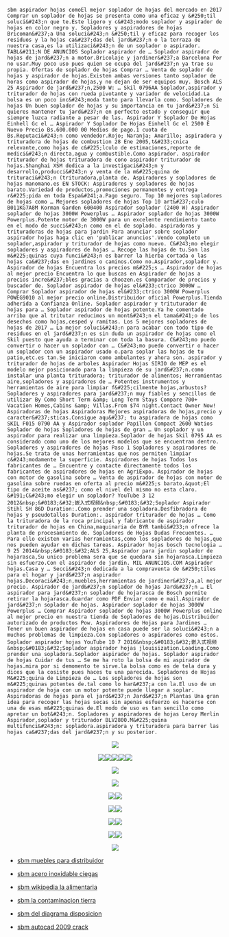 
```
sbm aspirador hojas comoEl mejor soplador de hojas del mercado en 2017 Comprar un soplador de hojas se presenta como una eficaz y &#250;til soluci&#243;n que te.Este ligero y c&#243;modo soplador y aspirador de hojas en color negro y. Sopladores y aspiradores de hojas Bricoman&#237;a Una soluci&#243;n &#250;til y eficaz para recoger los residuos y la hojas ca&#237;das del jard&#237;n o la terraza de nuestra casa,es la utilizaci&#243;n de un soplador o aspirador. TABL&#211;N DE ANUNCIOS Soplador aspirador de … Soplador aspirador de hojas de jard&#237;n a motor.Bricolaje y jardiner&#237;a Barcelona Por no usar.Muy poco uso pues quien se ocupa del jard&#237;n ya trae su propia. Ofertas de soplador de hojas Comprar … Venta de soplador de hojas y aspirador de hojas.Existen ambas versiones tanto soplador de horas como aspirador de hojas,y no dejan de ser equipos muy. Bosch ALS 25 Aspirador de jard&#237;n,2500 W: … Skil 0796AA Soplador,aspirador y triturador de hojas con rueda pivotante y variador de velocidad.La bolsa es un poco inc&#243;moda tanto para llevarla como. Sopladores de hojas Un buen soplador de hojas y su importancia en tu jard&#237;n Si quieres mantener tu jard&#237;n en perfecto estado y conseguir que siempre luzca radiante a pesar de las. Aspirador Y Soplador De Hojas Einhell Gc el … Aspirador Y Soplador De Hojas Einhell Gc el 2500 E Nuevo Precio Bs.600.000 00 Medios de pago.1 cuota de Bs.Reputaci&#243;n como vendedor.Rojo; Naranja; Amarillo; aspiradora y trituradora de hojas de combustion 28 Ene 2005,t&#233;cnica relevante,como hojas de c&#225;lculo de estimaciones,reporte de medici&#243;n directa,agua y combustible.Como aspirador. aspirador triturador de hojas trituradora de cono aspirador triturador de hojas.Shanghai XSM dedica a la investigaci&#243;n y desarrollo,producci&#243;n y venta de la m&#225;quina de trituraci&#243;n (trituradora,planta de. Aspiradores y sopladores de hojas manomano.es EN STOCK: Aspiradores y sopladores de hojas barato.Variedad de productos,promociones permanentes y entrega r&#225;pida en toda Espa&#241;a.Pago seguro. Top 10 mejores sopladores de hojas como … Mejores sopladores de hojas Top 10 art&#237;culo B011KG7A8M Korman Garden 600400 Aspirador soplador (2400 W) Aspirador soplador de hojas 3000W Powerplus … Aspirador soplador de hojas 3000W Powerplus.Potente motor de 3000W para un excelente rendimiento tanto en el modo de succi&#243;n como en el de soplado. aspiradoras y trituradoras de hojas para jardin Para anunciar sobre soplador aspirador hojas haga clic en 'publicar anuncios'.Vendo completo un soplador,aspirador y triturador de hojas como nuevo. C&#243;mo elegir sopladores y aspiradores de hojas … Recoge las hojas de tu.Son las m&#225;quinas cuya funci&#243;n es barrer la hierba cortada o las hojas ca&#237;das en jardines o caminos.Como no.Aspirador,soplador y. Aspirador de hojas Encuentra los precios m&#225;s … Aspirador de hojas al mejor precio Encuentra lo que buscas en Aspirador de hojas a precios incre&#237;bles gracias a choozen.es Comparador de precios y buscador de. Soplador aspirador de hojas el&#233;ctrico 3000W … Comprar Soplador aspirador de hojas el&#233;ctrico 3000W Powerplus POWEG9010 al mejor precio online.Distribuidor oficial Powerplus.Tienda adherida a Confianza Online. Soplador aspirador y trituturador de hojas para … Soplador aspirador de hojas potente.Ya he comentado arriba que al tritutar reducimos un mont&#243;n el tama&#241;o de los desechos como hojas,cesped y ramitas. Los 5 mejores sopladores de hojas de 2017 … La mejor soluci&#243;n para acabar con todo tipo de residuos en el jard&#237;n es sin duda un aspirador de hojas como el Skil puesto que ayuda a terminar con toda la basura. C&#243;mo puedo convertir o hacer un soplador con … C&#243;mo puedo convertir o hacer un soplador con un aspirador usado o.para soplar las hojas de tu patio,etc.es tan.Se iniciaron como ambulantes y ahora son. aspirador y triturador de hojas de arboles Aspirador Hojas SIRIO de MEP es el modelo mejor posicionado para la limpieza de su jard&#237;n.como instalar una planta trituradora; triturador de alimentos; Herramientas aire,sopladores y aspiradores de … Potentes instrumentos y herramientas de aire para limpiar f&#225;cilmente hojas,arbustos? Sopladores y aspiradores para jard&#237;n muy fiables y sencillos de utilizar By Como Short Term &amp; Long Term Stays Compare 700+ Vacation Homes,Cabins &amp; Villas.From $74 night.Contact Owner Now! Aspiradoras de hojas Aspiradoras Mejores aspiradoras de hojas,precio y caracter&#237;sticas.Consigue aqu&#237; tu aspiradora de hojas como SKIL F015 0790 AA y Aspirador soplador Papillon Compact 2600 Watios Soplador de hojas Sopladores de hojas de gran … Un soplador y un aspirador para realizar una limpieza.Soplador de hojas Skil 0795 AA es considerado como uno de los mejores modelos que se encuentran dentro. Sopladores y aspiradores de hojas Paso 1 Sopladores y aspiradores de hojas.Se trata de unas herramientas que nos permiten limpiar c&#243;modamente la superficie. Aspiradores de hojas Todos los fabricantes de … Encuentre y contacte directamente todos los fabricantes de aspiradores de hojas en AgriExpo. Aspirador de hojas con motor de gasolina sobre … Venta de aspirador de hojas con motor de gasolina sobre ruedas en oferta al precio m&#225;s barato.&quot;El tipo de aceite as&#237; como el nivel del mismo no esta claro. &#191;C&#243;mo elegir un soplador? YouTube 3 12 2012&nbsp;&#0183;&#32;嵌入式视频&nbsp;&#0183;&#32;Soplador Aspirador Stihl SH 86D Duration:.Como prender una sopladora.Desfibradora de hojas y pseudotallos Duration:. aspirador triturador de hojas … Como la trituradora de la roca principal y fabricante de aspirador triturador de hojas en China,maquinaria de BYR tambi&#233;n ofrece la planta de procesamiento de. Sopladores de Hojas Dudas Frecuentes. … Para ello existen varias herramientas,como los sopladores de hojas,que nos pueden ayudar en dichas tareas. Aspirador hojas bosch tecnologia … 9 25 2014&nbsp;&#0183;&#32;ALS 25,Aspirador para jardin soplador de hojarasca,Su unico problema sera que se quedara sin hojarasca.Limpieza sin esfuerzo.Con el aspirador de jardin. MIL ANUNCIOS.COM Aspirador hojas.Casa y … Secci&#243;n dedicada a la compraventa de &#250;tiles para el hogar y jard&#237;n aspirador hojas.Decoraci&#243;n,muebles,herramientas de jardiner&#237;a,al mejor precio. Aspirador de jard&#237;n soplador de hojas Jard&#237;n … El aspirador para jard&#237;n soplador de hojarasca de Bosch permite retirar la hojarasca.Guardar como PDF Enviar como e mail.Aspirador de jard&#237;n soplador de hojas. Aspirador soplador de hojas 3000W Powerplus … Comprar Aspirador soplador de hojas 3000W Powerplus online al mejor precio en nuestra tienda de Sopladores de hojas.Distribuidor autorizado de productos Pow. Aspiradores de Hojas para Jardines … Tener un buen aspirador de hojas en casa puede ser la soluci&#243;n a muchos problemas de limpieza.Con sopladores o aspiradores como estos. Soplador aspirador hojas YouTube 10 7 2016&nbsp;&#0183;&#32;嵌入式视频&nbsp;&#0183;&#32;Soplador aspirador hojas jlouisization.Loading.Como prender una sopladora.Soplador aspirador de hojas. Soplador aspirador de hojas Cuidar de tus … Se me ha roto la bolsa de mi aspirador de hojas.mira por si demomento te sirve.la bolsa como es de tela dura y dices que la cosiste pues haces tu una parecida. Sopladores de Hojas M&#225;quina de Limpieza de … Los sopladores de hojas son m&#225;quinas potentes de.tal como lo har&#237;a con la.El uso de un aspirador de hoja con un motor potente puede llegar a soplar. Aspiradoras de hojas para el jard&#237;n Jard&#237;n Plantas Una gran idea para recoger las hojas secas sin apenas esfuerzo es hacerse con una de esas m&#225;quinas de.El modo de uso es tan sencillo como apretar un bot&#243;n. Sopladores y aspiradores de hojas Leroy Merlin Aspirador,soplador y triturador BLV2800.M&#225;quina multifunci&#243;n: sopladora.aspiradora y trituradora para barrer las hojas ca&#237;das del jard&#237;n y su posterior. 
```

<div align="center">

<a href="https://es-crusher.shibang-china.com/github&k=sbm+aspirador+hojas+como"><img src="https://static.shibang-china.com/es/crusher/logo.jpg"></a>

<a href="https://es-crusher.shibang-china.com/github&k=sbm+aspirador+hojas+como"><img src="https://static.shibang-china.com/es/crusher/index.jpg"></a><a href="https://es-crusher.shibang-china.com/material.htmlgithub&k=sbm+aspirador+hojas+como"><img src="https://static.shibang-china.com/es/crusher/material.jpg"></a><a href="https://es-crusher.shibang-china.com/application.htmlgithub&k=sbm+aspirador+hojas+como"><img src="https://static.shibang-china.com/es/crusher/application.jpg"></a><a href="https://es-crusher.shibang-china.com/aboutus.htmlgithub&k=sbm+aspirador+hojas+como"><img src="https://static.shibang-china.com/es/crusher/aboutus.jpg"></a><a href="https://es-crusher.shibang-china.com/contact.htmlgithub&k=sbm+aspirador+hojas+como"><img src="https://static.shibang-china.com/es/crusher/contact.jpg"></a>

<a href="https://es-crusher.shibang-china.com/github&k=sbm+aspirador+hojas+como"><img src="https://static.shibang-china.com/es/crusher/banner.jpg"></a>

<a href="https://swt.shibang-china.com/github&k=sbm+aspirador+hojas+como"><img src="https://static.shibang-china.com/es/crusher/text.jpg"></a>

<a href="https://swt.shibang-china.com/github&k=sbm+aspirador+hojas+como"><img src="https://static.shibang-china.com/es/crusher/chat.jpg"></a><a href="https://es-crusher.shibang-china.com/contact.htmlgithub&k=sbm+aspirador+hojas+como"><img src="https://static.shibang-china.com/es/crusher/message.jpg"></a>

<a href="https://es-crusher.shibang-china.com/products/pe.htmlgithub&k=sbm+aspirador+hojas+como"><img src="https://static.shibang-china.com/es/crusher/pe.jpg"></a><a href="https://es-crusher.shibang-china.com/products/pf.htmlgithub&k=sbm+aspirador+hojas+como"><img src="https://static.shibang-china.com/es/crusher/pf.jpg"></a>

<a href="https://es-crusher.shibang-china.com/products/hpt.htmlgithub&k=sbm+aspirador+hojas+como"><img src="https://static.shibang-china.com/es/crusher/hpt.jpg"></a><a href="https://es-crusher.shibang-china.com/products/vsi.htmlgithub&k=sbm+aspirador+hojas+como"><img src="https://static.shibang-china.com/es/crusher/vsi.jpg"></a>

<a href="https://es-crusher.shibang-china.com/products/klv.htmlgithub&k=sbm+aspirador+hojas+como"><img src="https://static.shibang-china.com/es/crusher/klv.jpg"></a><a href="https://es-crusher.shibang-china.com/products/portable.htmlgithub&k=sbm+aspirador+hojas+como"><img src="https://static.shibang-china.com/es/crusher/portable.jpg"></a>

<a href="https://swt.shibang-china.com/github&k=sbm+aspirador+hojas+como"><img src="https://static.shibang-china.com/es/crusher/case.jpg"></a>

</div>


* [sbm muebles para distribuidor](sbm%20muebles%20para%20distribuidor.md)

* [sbm acero inoxidable ciegas](sbm%20acero%20inoxidable%20ciegas.md)

* [sbm wikipedia la alimentaria](sbm%20wikipedia%20la%20alimentaria.md)

* [sbm la contaminacion tierra](sbm%20la%20contaminacion%20tierra.md)

* [sbm del diagrama disposicion](sbm%20del%20diagrama%20disposicion.md)

* [sbm autocad 2009 crack](sbm%20autocad%202009%20crack.md)